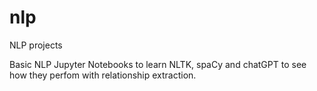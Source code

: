 # nlp
NLP projects

Basic NLP Jupyter Notebooks to learn NLTK, spaCy and chatGPT to see how they perfom with relationship extraction.
